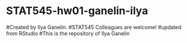 # STAT545-hw01-ganelin-ilya

#Created by Ilya Ganelin. 
#STAT545 Colleagues are welcome!
#updated from RStudio
#This is the repository of Ilya Ganelin